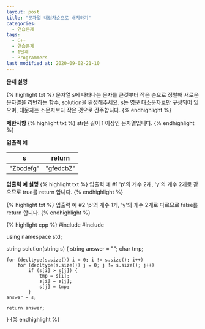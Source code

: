 ```yaml
---
layout: post
title: "문자열 내림차순으로 배치하기"
categories:
  - 연습문제
tags:
  - C++
  - 연습문제
  - 1단계
  - Programmers
last_modified_at: 2020-09-02-21-10
---
```


<strong>문제 설명</strong>

{% highlight txt %}
문자열 s에 나타나는 문자를 큰것부터 작은 순으로 정렬해 새로운 문자열을 리턴하는
함수, solution을 완성해주세요. s는 영문 대소문자로만 구성되어 있으며,
대문자는 소문자보다 작은 것으로 간주합니다.
{% endhighlight %}

<strong>제한사항</strong>
{% highlight txt %}
str은 길이 1 이상인 문자열입니다.
{% endhighlight %}

<strong>입출력 예</strong>

| s	| return |
| --- | --- |
| "Zbcdefg" |	"gfedcbZ" |
 
<strong>입출력 예 설명</strong>
{% highlight txt %}
입출력 예 #1
'p'의 개수 2개, 'y'의 개수 2개로 같으므로 true를 return 합니다.
{% endhighlight %}

{% highlight txt %}
입출력 예 #2
'p'의 개수 1개, 'y'의 개수 2개로 다르므로 false를 return 합니다.
{% endhighlight %}

{% highlight cpp %}
#include <string>
#include <vector>

using namespace std;

string solution(string s) {
    string answer = "";
    char tmp;
    
    for (decltype(s.size()) i = 0; i != s.size(); i++)
        for (decltype(s.size()) j = 0; j != s.size(); j++)
            if (s[i] > s[j]) {
                tmp = s[i];
                s[i] = s[j];
                s[j] = tmp;
            }
    answer = s;
    
    return answer;
}
{% endhighlight %}
